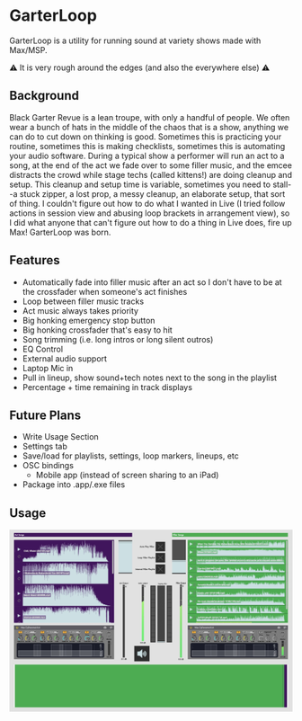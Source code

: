 # GarterLoop

GarterLoop is a utility for running sound at variety shows made with Max/MSP.

⚠️ It is very rough around the edges (and also the everywhere else) ⚠️

## Background

Black Garter Revue is a lean troupe, with only a handful of people.
We often wear a bunch of hats in the middle of the chaos that is a show, anything we can do to cut down on thinking is good. Sometimes this is practicing your routine, sometimes this is making checklists, sometimes this is automating your audio software.
During a typical show a performer will run an act to a song, at the end of the act we fade over to some filler music, and the emcee distracts the crowd while stage techs (called kittens!) are doing cleanup and setup.
This cleanup and setup time is variable, sometimes you need to stall--a stuck zipper, a lost prop, a messy cleanup, an elaborate setup, that sort of thing.
I couldn't figure out how to do what I wanted in Live (I tried follow actions in session view and abusing loop brackets in arrangement view), so I did what anyone that can't figure out how to do a thing in Live does, fire up Max! GarterLoop was born.

## Features

- Automatically fade into filler music after an act so I don't have to be at the crossfader when someone's act finishes
- Loop between filler music tracks
- Act music always takes priority
- Big honking emergency stop button
- Big honking crossfader that's easy to hit
- Song trimming (i.e. long intros or long silent outros)
- EQ Control
- External audio support
- Laptop Mic in
- Pull in lineup, show sound+tech notes next to the song in the playlist
- Percentage + time remaining in track displays

## Future Plans

- Write Usage Section
- Settings tab
- Save/load for playlists, settings, loop markers, lineups, etc
- OSC bindings
    - Mobile app (instead of screen sharing to an iPad)
- Package into .app/.exe files

## Usage
![interface](doc/interface.jpg)

